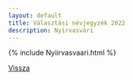 ```yaml
---
layout: default
title: Választási névjegyzék 2022
description: Nyírvasvári
---
```


{% include Nyiirvasvaari.html %}

[Vissza](./)